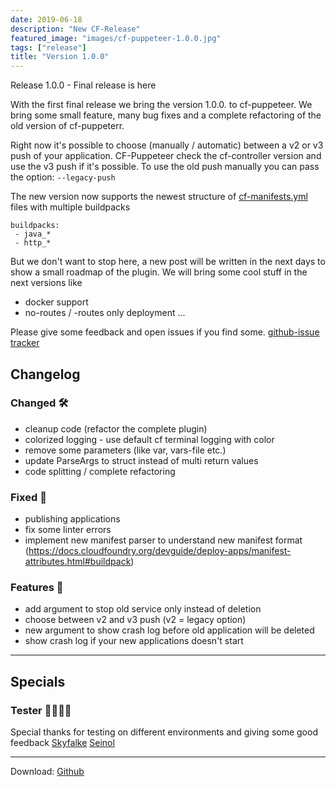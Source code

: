 ```yaml
---
date: 2019-06-18
description: "New CF-Release"
featured_image: "images/cf-puppeteer-1.0.0.jpg"
tags: ["release"]
title: "Version 1.0.0"
---
```


Release 1.0.0 - Final release is here

With the first final release we bring the version 1.0.0. to cf-puppeteer.
We bring some small feature, many bug fixes and a complete refactoring of the old version of cf-puppeterr.

Right now it's possible to choose (manually / automatic) between a v2 or v3 push of your application.
CF-Puppeteer check the cf-controller version and use the v3 push if it's possible.
To use the old push manually you can pass the option: ```--legacy-push```

The new version now supports the newest structure of [cf-manifests.yml](https://docs.cloudfoundry.org/devguide/deploy-apps/manifest-attributes.html) files 
with multiple buildpacks 
```
buildpacks:
 - java_* 
 - http_*
```

But we don't want to stop here, a new post will be written in the next days to show a small
roadmap of the plugin. We will bring some cool stuff in the next versions like
- docker support
- no-routes / -routes only deployment
...

Please give some feedback and open issues if you find some. [github-issue tracker](https://github.com/HappyTobi/cf-puppeteer/issues)

## Changelog

### Changed 🛠
    
- cleanup code (refactor the complete plugin)
- colorized logging - use default cf terminal logging with color
- remove some parameters (like var, vars-file etc.)  
- update ParseArgs to struct instead of multi return values
- code splitting / complete refactoring 

### Fixed 🐛

- publishing applications
- fix some linter errors
- implement new manifest parser to understand new manifest format (https://docs.cloudfoundry.org/devguide/deploy-apps/manifest-attributes.html#buildpack)

### Features 🚀

- add argument to stop old service only instead of deletion
- choose between v2 and v3 push (v2 = legacy option)
- new argument to show crash log before old application will be deleted
- show crash log if your new applications doesn't start

---

## Specials

### Tester 👩‍💻👨‍💻

Special thanks for testing on different environments and giving some good feedback
[Skyfalke](https://github.com/skyfalke)
[Seinol](https://github.com/seinol)


---

Download:
[Github](https://github.com/HappyTobi/cf-puppeteer/releases/tag/1.0.0)

